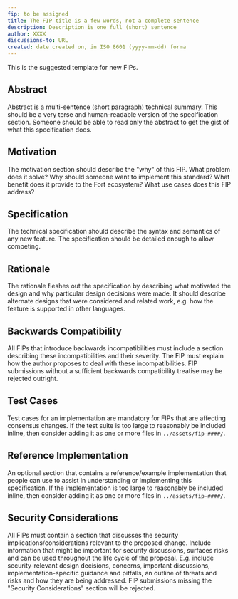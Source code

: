 ```yaml
---
fip: to be assigned
title: The FIP title is a few words, not a complete sentence
description: Description is one full (short) sentence
author: XXXX
discussions-to: URL
created: date created on, in ISO 8601 (yyyy-mm-dd) forma
---
```


This is the suggested template for new FIPs.

## Abstract
Abstract is a multi-sentence (short paragraph) technical summary. This should be a very terse and human-readable version of the specification section. Someone should be able to read only the abstract to get the gist of what this specification does.

## Motivation
The motivation section should describe the "why" of this FIP. What problem does it solve? Why should someone want to implement this standard? What benefit does it provide to the Fort ecosystem? What use cases does this FIP address?

## Specification
The technical specification should describe the syntax and semantics of any new feature. The specification should be detailed enough to allow competing.

## Rationale
The rationale fleshes out the specification by describing what motivated the design and why particular design decisions were made. It should describe alternate designs that were considered and related work, e.g. how the feature is supported in other languages.

## Backwards Compatibility
All FIPs that introduce backwards incompatibilities must include a section describing these incompatibilities and their severity. The FIP must explain how the author proposes to deal with these incompatibilities. FIP submissions without a sufficient backwards compatibility treatise may be rejected outright.

## Test Cases
Test cases for an implementation are mandatory for FIPs that are affecting consensus changes.  If the test suite is too large to reasonably be included inline, then consider adding it as one or more files in `../assets/fip-####/`.

## Reference Implementation
An optional section that contains a reference/example implementation that people can use to assist in understanding or implementing this specification.  If the implementation is too large to reasonably be included inline, then consider adding it as one or more files in `../assets/fip-####/`.

## Security Considerations
All FIPs must contain a section that discusses the security implications/considerations relevant to the proposed change. Include information that might be important for security discussions, surfaces risks and can be used throughout the life cycle of the proposal. E.g. include security-relevant design decisions, concerns, important discussions, implementation-specific guidance and pitfalls, an outline of threats and risks and how they are being addressed. FIP submissions missing the "Security Considerations" section will be rejected.
